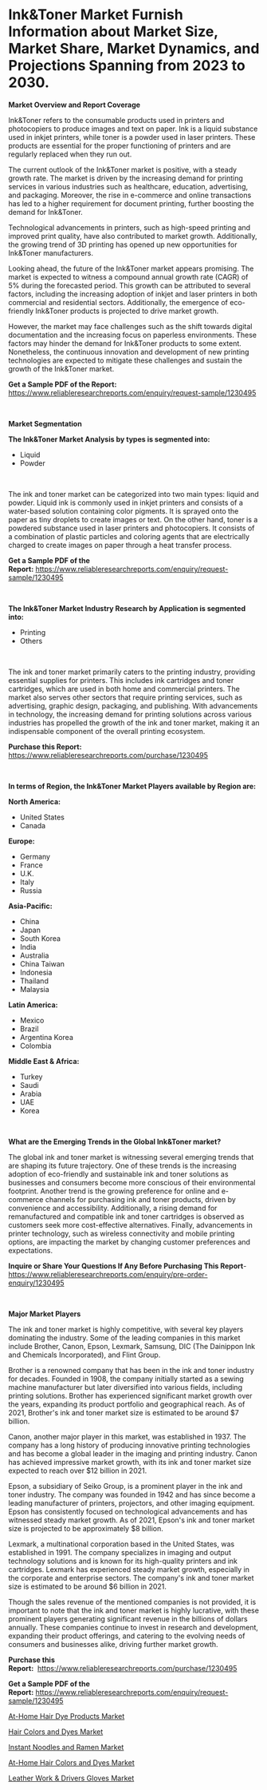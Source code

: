 <p><h1>Ink&Toner Market Furnish Information about Market Size, Market Share, Market Dynamics, and Projections Spanning from 2023 to 2030.</h1></p><p><strong>Market Overview and Report Coverage</strong></p>
<p><p>Ink&Toner refers to the consumable products used in printers and photocopiers to produce images and text on paper. Ink is a liquid substance used in inkjet printers, while toner is a powder used in laser printers. These products are essential for the proper functioning of printers and are regularly replaced when they run out.</p><p>The current outlook of the Ink&Toner market is positive, with a steady growth rate. The market is driven by the increasing demand for printing services in various industries such as healthcare, education, advertising, and packaging. Moreover, the rise in e-commerce and online transactions has led to a higher requirement for document printing, further boosting the demand for Ink&Toner.</p><p>Technological advancements in printers, such as high-speed printing and improved print quality, have also contributed to market growth. Additionally, the growing trend of 3D printing has opened up new opportunities for Ink&Toner manufacturers.</p><p>Looking ahead, the future of the Ink&Toner market appears promising. The market is expected to witness a compound annual growth rate (CAGR) of 5% during the forecasted period. This growth can be attributed to several factors, including the increasing adoption of inkjet and laser printers in both commercial and residential sectors. Additionally, the emergence of eco-friendly Ink&Toner products is projected to drive market growth.</p><p>However, the market may face challenges such as the shift towards digital documentation and the increasing focus on paperless environments. These factors may hinder the demand for Ink&Toner products to some extent. Nonetheless, the continuous innovation and development of new printing technologies are expected to mitigate these challenges and sustain the growth of the Ink&Toner market.</p></p>
<p><strong>Get a Sample PDF of the Report:</strong> <a href="https://www.reliableresearchreports.com/enquiry/request-sample/1230495">https://www.reliableresearchreports.com/enquiry/request-sample/1230495</a></p>
<p>&nbsp;</p>
<p><strong>Market Segmentation</strong></p>
<p><strong>The Ink&Toner Market Analysis by types is segmented into:</strong></p>
<p><ul><li>Liquid</li><li>Powder</li></ul></p>
<p>&nbsp;</p>
<p><p>The ink and toner market can be categorized into two main types: liquid and powder. Liquid ink is commonly used in inkjet printers and consists of a water-based solution containing color pigments. It is sprayed onto the paper as tiny droplets to create images or text. On the other hand, toner is a powdered substance used in laser printers and photocopiers. It consists of a combination of plastic particles and coloring agents that are electrically charged to create images on paper through a heat transfer process.</p></p>
<p><strong>Get a Sample PDF of the Report:</strong>&nbsp;<a href="https://www.reliableresearchreports.com/enquiry/request-sample/1230495">https://www.reliableresearchreports.com/enquiry/request-sample/1230495</a></p>
<p>&nbsp;</p>
<p><strong>The Ink&Toner Market Industry Research by Application is segmented into:</strong></p>
<p><ul><li>Printing</li><li>Others</li></ul></p>
<p>&nbsp;</p>
<p><p>The ink and toner market primarily caters to the printing industry, providing essential supplies for printers. This includes ink cartridges and toner cartridges, which are used in both home and commercial printers. The market also serves other sectors that require printing services, such as advertising, graphic design, packaging, and publishing. With advancements in technology, the increasing demand for printing solutions across various industries has propelled the growth of the ink and toner market, making it an indispensable component of the overall printing ecosystem.</p></p>
<p><strong>Purchase this Report:</strong>&nbsp; <a href="https://www.reliableresearchreports.com/purchase/1230495">https://www.reliableresearchreports.com/purchase/1230495</a></p>
<p>&nbsp;</p>
<p><strong>In terms of Region, the Ink&Toner Market Players available by Region are:</strong></p>
<p>
    <p> <strong> North America: </strong>
        <ul>
            <li>United States</li>
            <li>Canada</li>
        </ul>
        </p> 
    <p> <strong> Europe: </strong>
        <ul>
            <li>Germany</li>
            <li>France</li>
            <li>U.K.</li>
            <li>Italy</li>
            <li>Russia</li>
        </ul>
        </p> 
    <p> <strong> Asia-Pacific: </strong>
        <ul>
            <li>China</li>
            <li>Japan</li>
            <li>South Korea</li>
            <li>India</li>
            <li>Australia</li>
            <li>China Taiwan</li>
            <li>Indonesia</li>
            <li>Thailand</li>
            <li>Malaysia</li>
        </ul>
        </p> 
    <p> <strong> Latin America: </strong>
        <ul>
            <li>Mexico</li>
            <li>Brazil</li>
            <li>Argentina Korea</li>
            <li>Colombia</li>
        </ul>
        </p> 
    <p> <strong> Middle East & Africa: </strong>
        <ul>
            <li>Turkey</li>
            <li>Saudi</li>
            <li>Arabia</li>
            <li>UAE</li>
            <li>Korea</li>
        </ul>
    </p>
    </p>
<p>&nbsp;</p>
<p><strong>What are the Emerging Trends in the Global Ink&Toner market?</strong></p>
<p><p>The global ink and toner market is witnessing several emerging trends that are shaping its future trajectory. One of these trends is the increasing adoption of eco-friendly and sustainable ink and toner solutions as businesses and consumers become more conscious of their environmental footprint. Another trend is the growing preference for online and e-commerce channels for purchasing ink and toner products, driven by convenience and accessibility. Additionally, a rising demand for remanufactured and compatible ink and toner cartridges is observed as customers seek more cost-effective alternatives. Finally, advancements in printer technology, such as wireless connectivity and mobile printing options, are impacting the market by changing customer preferences and expectations.</p></p>
<p><strong>Inquire or Share Your Questions If Any Before Purchasing This Report</strong>- <a href="https://www.reliableresearchreports.com/enquiry/pre-order-enquiry/1230495">https://www.reliableresearchreports.com/enquiry/pre-order-enquiry/1230495</a></p>
<p>&nbsp;</p>
<p><strong>Major Market Players</strong></p>
<p><p>The ink and toner market is highly competitive, with several key players dominating the industry. Some of the leading companies in this market include Brother, Canon, Epson, Lexmark, Samsung, DIC (The Dainippon Ink and Chemicals Incorporated), and Flint Group.</p><p>Brother is a renowned company that has been in the ink and toner industry for decades. Founded in 1908, the company initially started as a sewing machine manufacturer but later diversified into various fields, including printing solutions. Brother has experienced significant market growth over the years, expanding its product portfolio and geographical reach. As of 2021, Brother's ink and toner market size is estimated to be around $7 billion.</p><p>Canon, another major player in this market, was established in 1937. The company has a long history of producing innovative printing technologies and has become a global leader in the imaging and printing industry. Canon has achieved impressive market growth, with its ink and toner market size expected to reach over $12 billion in 2021.</p><p>Epson, a subsidiary of Seiko Group, is a prominent player in the ink and toner industry. The company was founded in 1942 and has since become a leading manufacturer of printers, projectors, and other imaging equipment. Epson has consistently focused on technological advancements and has witnessed steady market growth. As of 2021, Epson's ink and toner market size is projected to be approximately $8 billion.</p><p>Lexmark, a multinational corporation based in the United States, was established in 1991. The company specializes in imaging and output technology solutions and is known for its high-quality printers and ink cartridges. Lexmark has experienced steady market growth, especially in the corporate and enterprise sectors. The company's ink and toner market size is estimated to be around $6 billion in 2021.</p><p>Though the sales revenue of the mentioned companies is not provided, it is important to note that the ink and toner market is highly lucrative, with these prominent players generating significant revenue in the billions of dollars annually. These companies continue to invest in research and development, expanding their product offerings, and catering to the evolving needs of consumers and businesses alike, driving further market growth.</p></p>
<p><strong>Purchase this Report:</strong>&nbsp;&nbsp;<a href="https://www.reliableresearchreports.com/purchase/1230495">https://www.reliableresearchreports.com/purchase/1230495</a></p>
<p></p>
<p><strong>Get a Sample PDF of the Report:</strong>&nbsp;<a href="https://www.reliableresearchreports.com/enquiry/request-sample/1230495">https://www.reliableresearchreports.com/enquiry/request-sample/1230495</a></p>
<p><p><a href="https://medium.com/@birdielynch645/at-home-hair-dye-products-market-size-and-market-trends-complete-industry-overview-2023-to-2030-0e3f4b5813a1">At-Home Hair Dye Products Market</a></p><p><a href="https://medium.com/@dougschmidt645/hair-colors-and-dyes-market-size-reveals-the-best-marketing-channels-in-global-industry-47827225c74e">Hair Colors and Dyes Market</a></p><p><a href="https://medium.com/@robinsinghrp23/decoding-instant-noodles-and-ramen-market-metrics-market-share-trends-and-growth-patterns-b30ad3092f84">Instant Noodles and Ramen Market</a></p><p><a href="https://medium.com/@kelsitorphy644/at-home-hair-colors-and-dyes-market-share-evolution-and-market-growth-trends-2023-2030-7f55fb502649">At-Home Hair Colors and Dyes Market</a></p><p><a href="https://medium.com/@royalhoeger626/leather-work-amp-drivers-gloves-market-competitive-analysis-market-trends-and-forecast-to-2030-10d650f381a5">Leather Work & Drivers Gloves Market</a></p></p>